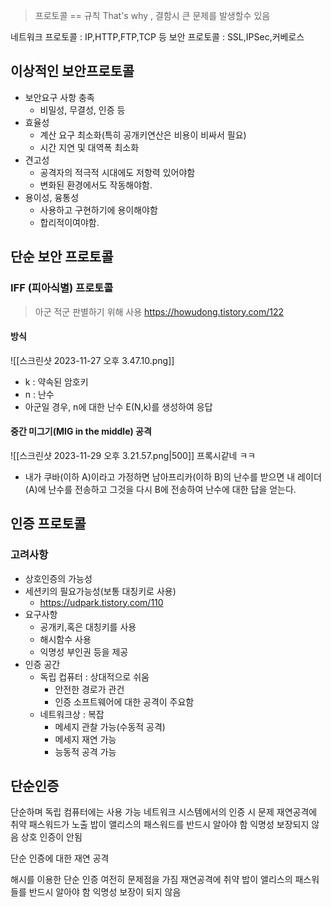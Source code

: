 >프로토콜 == 규칙
>That's why , 결함시 큰 문제를 발생할수 있음 

네트워크 프로토콜 : IP,HTTP,FTP,TCP 등
보안 프로토콜 : SSL,IPSec,커베로스

## 이상적인 보안프로토콜

- 보안요구 사항 충족
	- 비밀성, 무결성, 인증 등
- 효율성
	- 계산 요구 최소화(특히 공개키연산은 비용이 비싸서 필요)
	- 시간 지연 및 대역폭 최소화
- 견고성
	- 공격자의 적극적 시대에도 저항력 있어야함
	- 변화된 환경에서도 작동해야함.
- 용이성, 융통성
	- 사용하고 구현하기에 용이해야함
	- 합리적이여야함.

## 단순 보안 프로토콜
### IFF (피아식별) 프로토콜
>아군 적군 판별하기 위해 사용
https://howudong.tistory.com/122
#### 방식
![[스크린샷 2023-11-27 오후 3.47.10.png]]
- k : 약속된 암호키
- n : 난수
- 아군일 경우, n에 대한 난수 E(N,k)를 생성하여 응답
#### 중간 미그기(MIG in the middle) 공격
![[스크린샷 2023-11-29 오후 3.21.57.png|500]]
프록시같네 ㅋㅋ
- 내가 쿠바(이하 A)이라고 가정하면 남아프리카(이하 B)의 난수를 받으면
  내 레이더(A)에 난수를 전송하고 그것을 다시 B에 전송하여 난수에 대한 답을 얻는다.






## 인증 프로토콜
### 고려사항
- 상호인증의 가능성
- 세션키의 필요가능성(보통 대칭키로 사용)
	- https://udpark.tistory.com/110
- 요구사항
	- 공개키,혹은 대칭키를 사용
	- 해시함수 사용
	- 익명성 부인권 등을 제공
- 인증 공간
	- 독립 컵퓨터 : 상대적으로 쉬움
		- 안전한 경로가 관건
		- 인증 소프트웨어에 대한 공격이 주요함
	- 네트워크상 : 복잡
		- 메세지 관찰 가능(수동적 공격)
		- 메세지 재연 가능
		- 능동적 공격 가능

## 단순인증
단순하며 독립 컴퓨터에는 사용 가능 
네트워크 시스템에서의 인증 시 문제
재연공격에 취약
패스워드가 노출
밥이 앨리스의 패스워드를 반드시 알아야 함
익명성 보장되지 않음
상호 인증이 안됨

단순 인증에 대한 재연 공격

해시를 이용한 단순 인증
여전히 문제점을 가짐
재연공격에 취약
밥이 앨리스의 패스워들를 반드시 알아야 함
익명성 보장이 되지 않음


